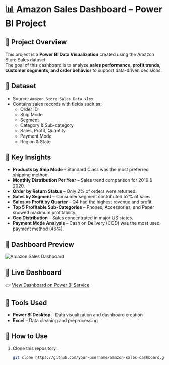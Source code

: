 # 📊 Amazon Sales Dashboard – Power BI Project

## 🔹 Project Overview
This project is a **Power BI Data Visualization** created using the Amazon Store Sales dataset.  
The goal of this dashboard is to analyze **sales performance, profit trends, customer segments, and order behavior** to support data-driven decisions.  

## 🔹 Dataset
- Source: `Amazon Store Sales Data.xlsx`
- Contains sales records with fields such as:
  - Order ID  
  - Ship Mode  
  - Segment  
  - Category & Sub-category  
  - Sales, Profit, Quantity  
  - Payment Mode  
  - Region & State  

## 🔹 Key Insights
- **Products by Ship Mode** – Standard Class was the most preferred shipping method.  
- **Monthly Distribution Per Year** – Sales trend comparison for 2019 & 2020.  
- **Order by Return Status** – Only 2% of orders were returned.  
- **Sales by Segment** – Consumer segment contributed 52% of sales.  
- **Sales vs Profit by Quarter** – Q4 had the highest revenue and profit.  
- **Top 5 Profitable Sub-Categories** – Phones, Accessories, and Paper showed maximum profitability.  
- **Geo Distribution** – Sales concentrated in major US states.  
- **Payment Mode Analysis** – Cash on Delivery (COD) was the most used payment method (46%).  

## 🔹 Dashboard Preview
![Amazon Sales Dashboard](https://drive.google.com/file/d/1dx5BCvBU2tOgggBBRjT3i7OiAaxqGxd3/view?usp=sharing)

## 🔹 Live Dashboard
👉 [View Dashboard on Power BI Service](https://vitapacin-my.sharepoint.com/:u:/g/personal/sukitha_22bce9927_vitapstudent_ac_in/EZkNtvcKQGJFiUysTY990rsBfqD3qcXdQSHaxi9o2RfNBQ)

## 🔹 Tools Used
- **Power BI Desktop** – Data visualization and dashboard creation  
- **Excel** – Data cleaning and preprocessing  

## 🔹 How to Use
1. Clone this repository:
   ```bash
   git clone https://github.com/your-username/amazon-sales-dashboard.git
